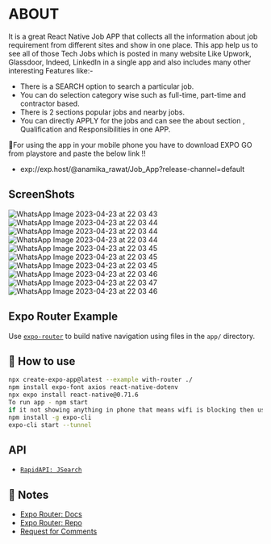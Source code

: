 # ABOUT

It is a great React Native Job APP that collects all the information about job requirement from different sites and show in one place. This app help us to see all of those Tech Jobs which is posted in many website Like Upwork, Glassdoor, Indeed, LinkedIn in a single app and also includes many other interesting Features like:-

- There is a SEARCH option to search a particular job.
- You can do selection category wise such as full-time, part-time and contractor based.
- There is 2 sections popular jobs and nearby jobs.
- You can directly APPLY for the jobs and can see the about section , Qualification and Responsibilities in one APP.

🚀For using the app in your mobile phone you have to download EXPO GO from playstore and paste the below link !!

- exp://exp.host/@anamika_rawat/Job_App?release-channel=default

## ScreenShots

![WhatsApp Image 2023-04-23 at 22 03 43](https://user-images.githubusercontent.com/95397876/233861104-258b0141-d7a6-435e-be9d-17ad450aab61.jpg)
![WhatsApp Image 2023-04-23 at 22 03 44](https://user-images.githubusercontent.com/95397876/233861125-82399d1a-2175-4b5a-bfa2-da791481c99b.jpg)
![WhatsApp Image 2023-04-23 at 22 03 44](https://user-images.githubusercontent.com/95397876/233861132-764e1424-fc58-4fab-b704-7f89608f3dd4.jpg)
![WhatsApp Image 2023-04-23 at 22 03 44](https://user-images.githubusercontent.com/95397876/233861142-f721d903-5dd7-4c28-bfdb-1f703f439328.jpg)
![WhatsApp Image 2023-04-23 at 22 03 45](https://user-images.githubusercontent.com/95397876/233861166-d5901e56-f461-4dd1-8fc9-5c03b76b6b30.jpg)
![WhatsApp Image 2023-04-23 at 22 03 45](https://user-images.githubusercontent.com/95397876/233861171-c2073503-56fd-4eda-be58-f704d6bd4e46.jpg)
![WhatsApp Image 2023-04-23 at 22 03 45](https://user-images.githubusercontent.com/95397876/233861175-9afc6145-15e5-45a4-9ab6-b1ec08e29739.jpg)
![WhatsApp Image 2023-04-23 at 22 03 46](https://user-images.githubusercontent.com/95397876/233861188-fce1eced-3a1c-4b95-b996-0e0c8e0e1364.jpg)
![WhatsApp Image 2023-04-23 at 22 03 47](https://user-images.githubusercontent.com/95397876/233861206-a33473e5-5b14-4570-87bc-29518ba122ba.jpg)
![WhatsApp Image 2023-04-23 at 22 03 46](https://user-images.githubusercontent.com/95397876/233861214-8b90dbc5-3c8e-4c4f-8e18-d418d090e04e.jpg)

## Expo Router Example

Use [`expo-router`](https://expo.github.io/router) to build native navigation using files in the `app/` directory.

## 🚀 How to use

```sh
npx create-expo-app@latest --example with-router ./
npm install expo-font axios react-native-dotenv
npx expo install react-native@0.71.6
To run app - npm start
if it not showing anything in phone that means wifi is blocking then use-
npm install -g expo-cli
expo-cli start --tunnel
```

## API

- [`RapidAPI: JSearch`](https://rapidapi.com/letscrape-6bRBa3QguO5/api/jsearch?utm_source=youtube.com%2FJavaScriptMastery&utm_medium=referral&utm_campaign=DevRel)

## 📝 Notes

- [Expo Router: Docs](https://expo.github.io/router)
- [Expo Router: Repo](https://github.com/expo/router)
- [Request for Comments](https://github.com/expo/router/discussions/1)
